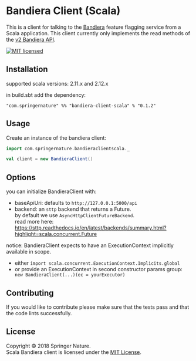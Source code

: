 
Bandiera Client (Scala)
=========================

This is a client for talking to the [Bandiera][bandiera] feature flagging service from a Scala application.
This client currently only implements the read methods of the [v2 Bandiera API][bandiera-api].

[![MIT licensed][shield-license]][info-license]


Installation
------------

supported scala versions: 2.11.x and 2.12.x

in build.sbt add the dependency:
```
"com.springernature" %% "bandiera-client-scala" % "0.1.2"
```




Usage
-----

Create an instance of the bandiera client:

```scala
import com.springernature.bandieraclientscala._

val client = new BandieraClient()
```

Options
-------

you can initialize BandieraClient with:
- baseApiUri: defaults to `http://127.0.0.1:5000/api`
- backend: an `sttp` backend that returns a Future.  
  by default we use `AsyncHttpClientFutureBackend`.  
  read more here: https://sttp.readthedocs.io/en/latest/backends/summary.html?highlight=scala.concurrent.Future

notice: BandieraClient expects to have an ExecutionContext implicitly available in scope.
- either `import scala.concurrent.ExecutionContext.Implicits.global`
- or provide an ExecutionContext in second constructor params group:
  ``` new BandieraClient(...)(ec = yourExecutor)```
  

Contributing
------------

If you would like to contribute please make sure that the tests pass and that the code lints successfully.


License
-------

Copyright &copy; 2018 Springer Nature.  
Scala Bandiera client is licensed under the [MIT License][info-license].



[bandiera]: https://github.com/nature/bandiera
[bandiera-api]: https://github.com/nature/bandiera/wiki/API-Documentation
[info-license]: LICENSE
[shield-license]: https://img.shields.io/badge/license-MIT-blue.svg

